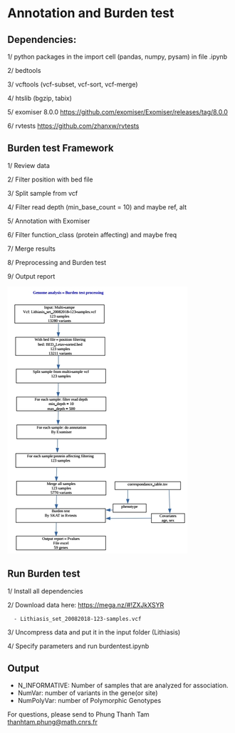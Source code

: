 # Annotation and Burden test

## Dependencies:

  1/ python packages in the import cell (pandas, numpy, pysam) in file .ipynb
  
  2/ bedtools
  
  3/ vcftools (vcf-subset, vcf-sort, vcf-merge)
  
  4/ htslib (bgzip, tabix)
  
  5/ exomiser 8.0.0 https://github.com/exomiser/Exomiser/releases/tag/8.0.0
  
  6/ rvtests https://github.com/zhanxw/rvtests

## Burden test Framework

1/ Review data

2/ Filter position with bed file

3/ Split sample from vcf

4/ Filter read depth (min_base_count = 10) and maybe ref, alt

5/ Annotation with Exomiser

6/ Filter function_class (protein affecting) and maybe freq

7/ Merge results

8/ Preprocessing and Burden test

9/ Output report


![alt text](https://github.com/thanhtamphung/bio_infomatics_analysis/blob/master/Burden_test/process.jpg)


## Run Burden test

1/ Install all dependencies

2/ Download data here: https://mega.nz/#!ZXJkXSYR

      - Lithiasis_set_20082018-123-samples.vcf

3/ Uncompress data and put it in the input folder (Lithiasis)

4/ Specify parameters and run burdentest.ipynb

## Output

- N_INFORMATIVE: Number of samples that are analyzed for association.
- NumVar: number of variants in the gene(or site)
- NumPolyVar: number of Polymorphic Genotypes

For questions, please send to Phung Thanh Tam <thanhtam.phung@math.cnrs.fr> 
